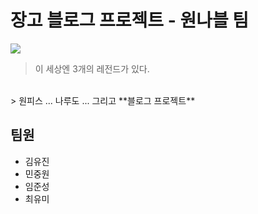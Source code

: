 # 장고 블로그 프로젝트 - 원나블 팀

![](https://velog.velcdn.com/images/superkingyj/post/89f1c72c-8a0b-4233-83b9-815488df5867/image.jpeg)

> 이 세상엔 3개의 레전드가 있다.
<br>
> 원피스 ... 나루도 ... 그리고 **블로그 프로젝트**


## 팀원
- 김유진
- 민중원
- 임준성
- 최유미